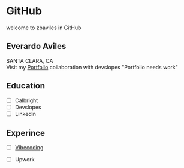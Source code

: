 # GitHub
welcome to zbaviles in GitHub
## Everardo Aviles
SANTA CLARA, CA  
Visit my [Portfolio](https://eavilesportfolio.wordpress.com/)
collaboration with devslopes "Portfolio needs work"  

## Education
- [ ] Calbright
- [ ] Devslopes
- [ ] Linkedin

## Experince
- [ ] [Vibecoding](https://drive.google.com/file/d/1jBKYT985EWeCHZ_C4V-2ix605jKcaAQX/view?ts=68294cf5)
- [ ] Upwork

